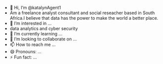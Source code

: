 - 👋 Hi, I’m @katalynAgent1
- Am a freelance analyst consultant and social reseacher based in South Africa.I believe that data has the power to make the world a better place.
- 👀 I’m interested in ...
- data analytics and cyber security
- 🌱 I’m currently learning ...
- 💞️ I’m looking to collaborate on ...
- 📫 How to reach me ...
- 😄 Pronouns: ...
- ⚡ Fun fact: ...

<!---
katalynAgent1/katalynAgent1 is a ✨ special ✨ repository because its `README.md` (this file) appears on your GitHub profile.
You can click the Preview link to take a look at your changes.
--->
